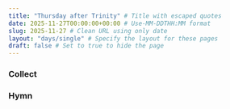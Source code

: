 ```yaml
---
title: "Thursday after Trinity" # Title with escaped quotes
date: 2025-11-27T00:00:00+00:00 # Use-MM-DDTHH:MM format
slug: 2025-11-27 # Clean URL using only date
layout: "days/single" # Specify the layout for these pages
draft: false # Set to true to hide the page
---
```


### Collect


### Hymn